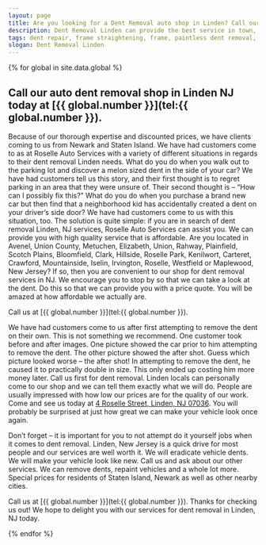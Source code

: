 ```yaml
---
layout: page
title: Are you looking for a Dent Removal auto shop in Linden? Call our repair shop located in NJ.
description: Dent Removal Linden can provide the best service in town, Call Dent Removal Linden, NJ today for your Dent Removal Linden needs.
tags: dent repair, frame straightening, frame, paintless dent removal, auto paint, painting, dent removal, auto body, repair, dent, removal, shop, linden, new jersey, nj, auto collission
slogan: Dent Removal Linden
---
```


{% for global in site.data.global %}
## Call our auto dent removal shop in Linden NJ today at [{{ global.number }}](tel:{{ global.number }}).
Because of our thorough expertise and discounted prices, we have clients coming to us from Newark and Staten Island. We have had customers come to as at Roselle Auto Services with a variety of different situations in regards to their dent removal Linden needs. What do you do when you walk out to the parking lot and discover a melon sized dent in the side of your car? We have had customers tell us this story, and their first thought is to regret parking in an area that they were unsure of. Their second thought is – “How can I possibly fix this?” What do you do when you purchase a brand new car but then find that a neighborhood kid has accidentally created a dent on your driver’s side door? We have had customers come to us with this situation, too. The solution is quite simple: if you are in search of dent removal Linden, NJ services, Roselle Auto Services can assist you. We can provide you with high quality service that is affordable. Are you located in Avenel, Union County, Metuchen, Elizabeth, Union, Rahway, Plainfield, Scotch Plains, Bloomfield, Clark, Hillside, Roselle Park, Kenilwort, Carteret, Crawford, Mountainside, Iselin, Irvington, Roselle, Westfield or Maplewood, New Jersey? If so, then you are convenient to our shop for dent removal services in NJ. We encourage you to stop by so that we can take a look at the dent. Do this so that we can provide you with a price quote. You will be amazed at how affordable we actually are.


Call us at [{{ global.number }}](tel:{{ global.number }}).



We have had customers come to us after first attempting to remove the dent on their own. This is not something we recommend. One customer took before and after images. One picture showed the car prior to him attempting to remove the dent. The other picture showed the after shot. Guess which picture looked worse – the after shot! In attempting to remove the dent, he caused it to practically double in size. This only ended up costing him more money later. Call us first for dent removal. Linden locals can personally come to our shop and we can tell them exactly what we will do. People are usually impressed with how low our prices are for the quality of our work. Come and see us today at [4 Roselle Street, Linden, NJ 07036](https://www.google.com/maps/place/Roselle+Auto+Services+Inc+-+Linden,+NJ/@40.635433,-74.246247,17z/data=!4m7!1m4!3m3!1s0x89c3b2e1928866e5:0xe440b805db07d78e!2sRoselle+Auto+Services+Inc+-+Linden,+NJ!3b1!3m1!1s0x89c3b2e1928866e5:0xe440b805db07d78e). You will probably be surprised at just how great we can make your vehicle look once again.

Don’t forget – it is important for you to not attempt do it yourself jobs when it comes to dent removal. Linden, New Jersey is a quick drive for most people and our services are well worth it. We will eradicate vehicle dents. We will make your vehicle look like new. Call us and ask about our other services. We can remove dents, repaint vehicles and a whole lot more. Special prices for residents of Staten Island, Newark as well as other nearby cities.



Call us at [{{ global.number }}](tel:{{ global.number }}). Thanks for checking us out! We hope to delight you with our services for dent removal in Linden, NJ today.

{% endfor %}
